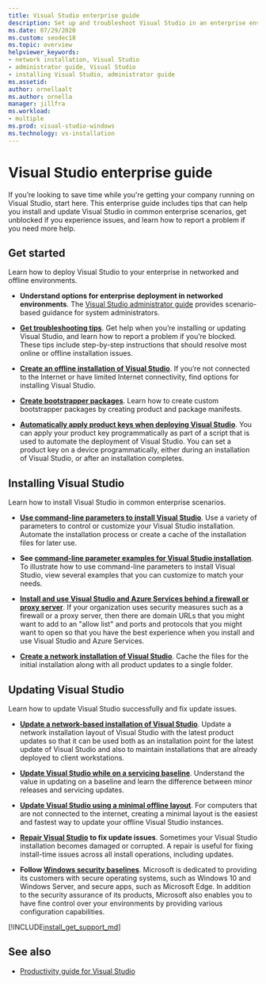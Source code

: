 ```yaml
---
title: Visual Studio enterprise guide
description: Set up and troubleshoot Visual Studio in an enterprise environment.
ms.date: 07/29/2020
ms.custom: seodec18
ms.topic: overview
helpviewer_keywords:
- network installation, Visual Studio
- administrator guide, Visual Studio
- installing Visual Studio, administrator guide
ms.assetid: 
author: ornellaalt
ms.author: ornella
manager: jillfra
ms.workload:
- multiple
ms.prod: visual-studio-windows
ms.technology: vs-installation
---
```

# Visual Studio enterprise guide
If you’re looking to save time while you're getting your company running on Visual Studio, start here. This enterprise guide includes tips that can help you install and update Visual Studio in common enterprise scenarios, get unblocked if you experience issues, and learn how to report a problem if you need more help. 

## Get started 
Learn how to deploy Visual Studio to your enterprise in networked and offline environments. 

- **Understand options for enterprise deployment in networked environments**. The [Visual Studio administrator guide](visual-studio-administrator-guide.md) provides scenario-based guidance for system administrators. 

- **[Get troubleshooting tips](troubleshooting-installation-issues.md)**. Get help when you’re installing or updating Visual Studio, and learn how to report a problem if you’re blocked. These tips include step-by-step instructions that should resolve most online or offline installation issues. 

- **[Create an offline installation of Visual Studio](create-an-offline-installation-of-visual-studio.md)**. If you’re not connected to the Internet or have limited Internet connectivity, find options for installing Visual Studio. 

- **[Create bootstrapper packages](../deployment/creating-bootstrapper-packages.md)**. Learn how to create custom bootstrapper packages by creating product and package manifests. 

- **[Automatically apply product keys when deploying Visual Studio](automatically-apply-product-keys-when-deploying-visual-studio.md)**. You can apply your product key programmatically as part of a script that is used to automate the deployment of Visual Studio. You can set a product key on a device programmatically, either during an installation of Visual Studio, or after an installation completes. 

## Installing Visual Studio 

Learn how to install Visual Studio in common enterprise scenarios. 

- **[Use command-line parameters to install Visual Studio](use-command-line-parameters-to-install-visual-studio.md)**. Use a variety of parameters to control or customize your Visual Studio installation. Automate the installation process or create a cache of the installation files for later use. 

- **See [command-line parameter examples for Visual Studio installation](command-line-parameter-examples.md)**. To illustrate how to use command-line parameters to install Visual Studio, view several examples that you can customize to match your needs. 

- **[Install and use Visual Studio and Azure Services behind a firewall or proxy server](install-and-use-visual-studio-behind-a-firewall-or-proxy-server.md)**. If your organization uses security measures such as a firewall or a proxy server, then there are domain URLs that you might want to add to an "allow list" and ports and protocols that you might want to open so that you have the best experience when you install and use Visual Studio and Azure Services. 

- **[Create a network installation of Visual Studio](create-a-network-installation-of-visual-studio.md)**. Cache the files for the initial installation along with all product updates to a single folder.  

## Updating Visual Studio 

Learn how to update Visual Studio successfully and fix update issues. 

- **[Update a network-based installation of Visual Studio](update-a-network-installation-of-visual-studio.md)**. Update a network installation layout of Visual Studio with the latest product updates so that it can be used both as an installation point for the latest update of Visual Studio and also to maintain installations that are already deployed to client workstations.

- **[Update Visual Studio while on a servicing baseline](update-servicing-baseline.md)**. Understand the value in updating on a baseline and learn the difference between minor releases and servicing updates. 

- **[Update Visual Studio using a minimal offline layout](update-minimal-layout.md)**. For computers that are not connected to the internet, creating a minimal layout is the easiest and fastest way to update your offline Visual Studio instances.

- **[Repair Visual Studio](repair-visual-studio.md) to fix update issues**. Sometimes your Visual Studio installation becomes damaged or corrupted. A repair is useful for fixing install-time issues across all install operations, including updates. 

- **Follow [Windows security baselines](https://docs.microsoft.com/windows/security/threat-protection/windows-security-baselines)**. Microsoft is dedicated to providing its customers with secure operating systems, such as Windows 10 and Windows Server, and secure apps, such as Microsoft Edge. In addition to the security assurance of its products, Microsoft also enables you to have fine control over your environments by providing various configuration capabilities. 

[!INCLUDE[install_get_support_md](includes/install_get_support_md.md)]

## See also 

- [Productivity guide for Visual Studio](../ide/productivity-features.md)



